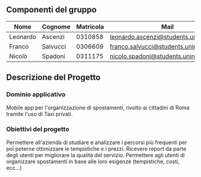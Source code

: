 ## Componenti del gruppo

| Nome     | Cognome  | Matricola | Mail                                  |
| -------- | -------- | --------- | ------------------------------------- |
| Leonardo | Ascenzi  | 0310858   | leonardo.ascenzi@students.uniroma2.eu |
| Franco   | Salvucci | 0306609   | franco.salvucci@students.uniroma2.eu  |
| Nicolò   | Spadoni  | 0311175   | nicolo.spadoni@students.uniroma2.eu   |

## Descrizione del Progetto
### Dominio applicativo
Mobile app per l'organizzazione di spostamenti, rivolto ai cittadini di Roma tramite l'uso di Taxi privati.

### Obiettivi del progetto
Permettere all'azienda di studiare e analizzare i percorsi più frequenti per poi poterne ottimizzare le tempistiche e i prezzi. Ricevere report da parte degli utenti per migliorare la qualità del servizio. Permettere agli utenti di organizzare spostamenti in base alle loro esigenze (tempistiche, costi, ecc...)

